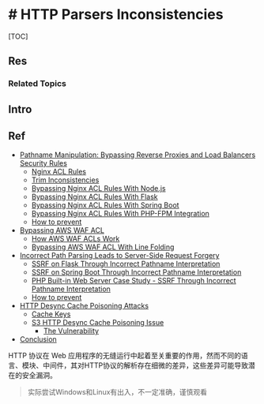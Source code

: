 # # HTTP Parsers Inconsistencies

[TOC]



## Res
### Related Topics



## Intro



## Ref
[Exploiting HTTP Parsers Inconsistencies - Unveiling Vulnerabilities in HTTP Parsers: Exploiting Inconsistencies for Security Breaches]: https://blog.bugport.net/exploiting-http-parsers-inconsistencies#heading-bypassing-nginx-acl-rules-with-php-fpm-integration
- [Pathname Manipulation: Bypassing Reverse Proxies and Load Balancers Security Rules](https://blog.bugport.net/exploiting-http-parsers-inconsistencies#heading-pathname-manipulation-bypassing-reverse-proxies-and-load-balancers-security-rules)
    - [Nginx ACL Rules](https://blog.bugport.net/exploiting-http-parsers-inconsistencies#heading-nginx-acl-rules)
    - [Trim Inconsistencies](https://blog.bugport.net/exploiting-http-parsers-inconsistencies#heading-trim-inconsistencies)
    - [Bypassing Nginx ACL Rules With Node.js](https://blog.bugport.net/exploiting-http-parsers-inconsistencies#heading-bypassing-nginx-acl-rules-with-nodejs)
    - [Bypassing Nginx ACL Rules With Flask](https://blog.bugport.net/exploiting-http-parsers-inconsistencies#heading-bypassing-nginx-acl-rules-with-flask)
    - [Bypassing Nginx ACL Rules With Spring Boot](https://blog.bugport.net/exploiting-http-parsers-inconsistencies#heading-bypassing-nginx-acl-rules-with-spring-boot)
    - [Bypassing Nginx ACL Rules With PHP-FPM Integration](https://blog.bugport.net/exploiting-http-parsers-inconsistencies#heading-bypassing-nginx-acl-rules-with-php-fpm-integration)
    - [How to prevent](https://blog.bugport.net/exploiting-http-parsers-inconsistencies#heading-how-to-prevent)
- [Bypassing AWS WAF ACL](https://blog.bugport.net/exploiting-http-parsers-inconsistencies#heading-bypassing-aws-waf-acl)
    - [How AWS WAF ACLs Work](https://blog.bugport.net/exploiting-http-parsers-inconsistencies#heading-how-aws-waf-acls-work)
    - [Bypassing AWS WAF ACL With Line Folding](https://blog.bugport.net/exploiting-http-parsers-inconsistencies#heading-bypassing-aws-waf-acl-with-line-folding)
- [Incorrect Path Parsing Leads to Server-Side Request Forgery](https://blog.bugport.net/exploiting-http-parsers-inconsistencies#heading-incorrect-path-parsing-leads-to-server-side-request-forgery)
    - [SSRF on Flask Through Incorrect Pathname Interpretation](https://blog.bugport.net/exploiting-http-parsers-inconsistencies#heading-ssrf-on-flask-through-incorrect-pathname-interpretation)
    - [SSRF on Spring Boot Through Incorrect Pathname Interpretation](https://blog.bugport.net/exploiting-http-parsers-inconsistencies#heading-ssrf-on-spring-boot-through-incorrect-pathname-interpretation)
    - [PHP Built-in Web Server Case Study - SSRF Through Incorrect Pathname Interpretation](https://blog.bugport.net/exploiting-http-parsers-inconsistencies#heading-php-built-in-web-server-case-study-ssrf-through-incorrect-pathname-interpretation)
    - [How to prevent](https://blog.bugport.net/exploiting-http-parsers-inconsistencies#heading-how-to-prevent-1)
- [HTTP Desync Cache Poisoning Attacks](https://blog.bugport.net/exploiting-http-parsers-inconsistencies#heading-http-desync-cache-poisoning-attacks)
    - [Cache Keys](https://blog.bugport.net/exploiting-http-parsers-inconsistencies#heading-cache-keys)
    - [S3 HTTP Desync Cache Poisoning Issue](https://blog.bugport.net/exploiting-http-parsers-inconsistencies#heading-s3-http-desync-cache-poisoning-issue)
        - [The Vulnerability](https://blog.bugport.net/exploiting-http-parsers-inconsistencies#heading-the-vulnerability)
- [Conclusion](https://blog.bugport.net/exploiting-http-parsers-inconsistencies#heading-conclusion)

[HTTP解析差异利用 - p4d0rn]: https://p4d0rn.github.io/2023/11/21/http-parsers/
HTTP 协议在 Web 应用程序的无缝运行中起着至关重要的作用，然而不同的语言、模块、中间件，其对HTTP协议的解析存在细微的差异，这些差异可能导致潜在的安全漏洞。

> 实际尝试Windows和Linux有出入，不一定准确，谨慎观看

